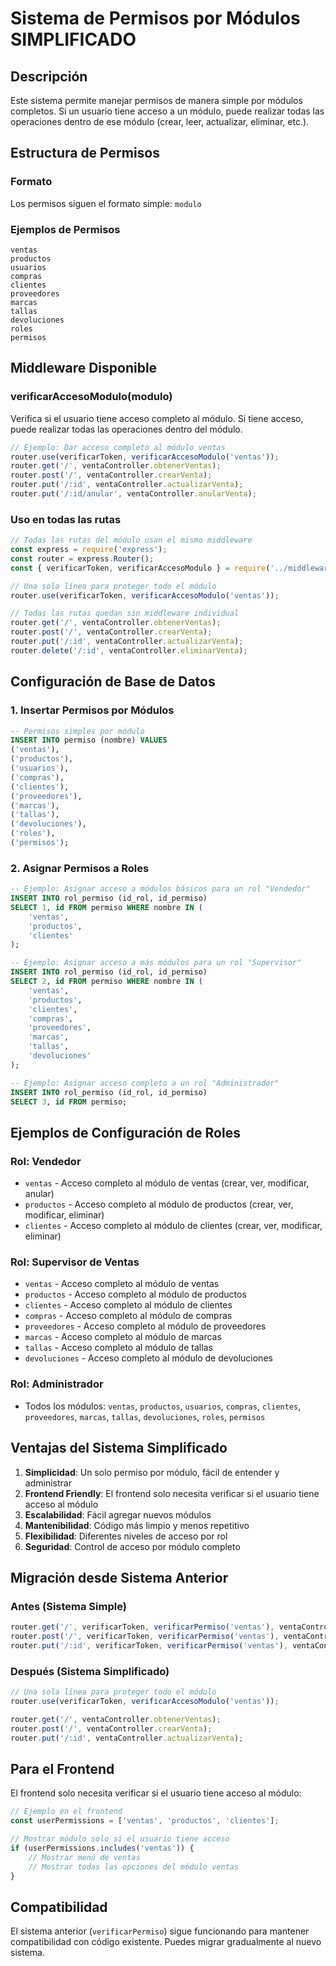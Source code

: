 # Sistema de Permisos por Módulos SIMPLIFICADO

## Descripción

Este sistema permite manejar permisos de manera simple por módulos completos. Si un usuario tiene acceso a un módulo, puede realizar todas las operaciones dentro de ese módulo (crear, leer, actualizar, eliminar, etc.).

## Estructura de Permisos

### Formato
Los permisos siguen el formato simple: `modulo`

### Ejemplos de Permisos
```
ventas
productos
usuarios
compras
clientes
proveedores
marcas
tallas
devoluciones
roles
permisos
```

## Middleware Disponible

### verificarAccesoModulo(modulo)
Verifica si el usuario tiene acceso completo al módulo. Si tiene acceso, puede realizar todas las operaciones dentro del módulo.

```javascript
// Ejemplo: Dar acceso completo al módulo ventas
router.use(verificarToken, verificarAccesoModulo('ventas'));
router.get('/', ventaController.obtenerVentas);
router.post('/', ventaController.crearVenta);
router.put('/:id', ventaController.actualizarVenta);
router.put('/:id/anular', ventaController.anularVenta);
```

### Uso en todas las rutas
```javascript
// Todas las rutas del módulo usan el mismo middleware
const express = require('express');
const router = express.Router();
const { verificarToken, verificarAccesoModulo } = require('../middleware/authMiddleware');

// Una sola línea para proteger todo el módulo
router.use(verificarToken, verificarAccesoModulo('ventas'));

// Todas las rutas quedan sin middleware individual
router.get('/', ventaController.obtenerVentas);
router.post('/', ventaController.crearVenta);
router.put('/:id', ventaController.actualizarVenta);
router.delete('/:id', ventaController.eliminarVenta);
```

## Configuración de Base de Datos

### 1. Insertar Permisos por Módulos

```sql
-- Permisos simples por módulo
INSERT INTO permiso (nombre) VALUES 
('ventas'),
('productos'),
('usuarios'),
('compras'),
('clientes'),
('proveedores'),
('marcas'),
('tallas'),
('devoluciones'),
('roles'),
('permisos');
```

### 2. Asignar Permisos a Roles

```sql
-- Ejemplo: Asignar acceso a módulos básicos para un rol "Vendedor"
INSERT INTO rol_permiso (id_rol, id_permiso) 
SELECT 1, id FROM permiso WHERE nombre IN (
    'ventas',
    'productos',
    'clientes'
);

-- Ejemplo: Asignar acceso a más módulos para un rol "Supervisor"
INSERT INTO rol_permiso (id_rol, id_permiso) 
SELECT 2, id FROM permiso WHERE nombre IN (
    'ventas',
    'productos',
    'clientes',
    'compras',
    'proveedores',
    'marcas',
    'tallas',
    'devoluciones'
);

-- Ejemplo: Asignar acceso completo a un rol "Administrador"
INSERT INTO rol_permiso (id_rol, id_permiso) 
SELECT 3, id FROM permiso;
```

## Ejemplos de Configuración de Roles

### Rol: Vendedor
- `ventas` - Acceso completo al módulo de ventas (crear, ver, modificar, anular)
- `productos` - Acceso completo al módulo de productos (crear, ver, modificar, eliminar)
- `clientes` - Acceso completo al módulo de clientes (crear, ver, modificar, eliminar)

### Rol: Supervisor de Ventas
- `ventas` - Acceso completo al módulo de ventas
- `productos` - Acceso completo al módulo de productos
- `clientes` - Acceso completo al módulo de clientes
- `compras` - Acceso completo al módulo de compras
- `proveedores` - Acceso completo al módulo de proveedores
- `marcas` - Acceso completo al módulo de marcas
- `tallas` - Acceso completo al módulo de tallas
- `devoluciones` - Acceso completo al módulo de devoluciones

### Rol: Administrador
- Todos los módulos: `ventas`, `productos`, `usuarios`, `compras`, `clientes`, `proveedores`, `marcas`, `tallas`, `devoluciones`, `roles`, `permisos`

## Ventajas del Sistema Simplificado

1. **Simplicidad**: Un solo permiso por módulo, fácil de entender y administrar
2. **Frontend Friendly**: El frontend solo necesita verificar si el usuario tiene acceso al módulo
3. **Escalabilidad**: Fácil agregar nuevos módulos
4. **Mantenibilidad**: Código más limpio y menos repetitivo
5. **Flexibilidad**: Diferentes niveles de acceso por rol
6. **Seguridad**: Control de acceso por módulo completo

## Migración desde Sistema Anterior

### Antes (Sistema Simple)
```javascript
router.get('/', verificarToken, verificarPermiso('ventas'), ventaController.obtenerVentas);
router.post('/', verificarToken, verificarPermiso('ventas'), ventaController.crearVenta);
router.put('/:id', verificarToken, verificarPermiso('ventas'), ventaController.actualizarVenta);
```

### Después (Sistema Simplificado)
```javascript
// Una sola línea para proteger todo el módulo
router.use(verificarToken, verificarAccesoModulo('ventas'));

router.get('/', ventaController.obtenerVentas);
router.post('/', ventaController.crearVenta);
router.put('/:id', ventaController.actualizarVenta);
```

## Para el Frontend

El frontend solo necesita verificar si el usuario tiene acceso al módulo:

```javascript
// Ejemplo en el frontend
const userPermissions = ['ventas', 'productos', 'clientes'];

// Mostrar módulo solo si el usuario tiene acceso
if (userPermissions.includes('ventas')) {
    // Mostrar menú de ventas
    // Mostrar todas las opciones del módulo ventas
}
```

## Compatibilidad

El sistema anterior (`verificarPermiso`) sigue funcionando para mantener compatibilidad con código existente. Puedes migrar gradualmente al nuevo sistema.
